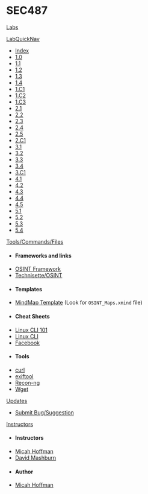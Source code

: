 SEC487
======

[Labs](Labs/Labs.md)

[LabQuickNav]()

- [Index](/Labs/lab_index.md)
- [1.0](/Labs/487_1/0/sec487.1.0.md)
- [1.1](/Labs/487_1/1/sec487.1.1.md)
- [1.2](/Labs/487_1/2/sec487.1.2.md)
- [1.3](/Labs/487_1/3/sec487.1.3.md)
- [1.4](/Labs/487_1/4/sec487.1.4.md)
- [1.C1](/Labs/487_1/C1/sec487.1.C1.md)
- [1.C2](/Labs/487_1/C2/sec487.1.C2.md)
- [1.C3](/Labs/487_1/C3/sec487.1.C3.md)
- [2.1](/Labs/487_2/1/sec487.2.1.md)
- [2.2](/Labs/487_2/2/sec487.2.2.md)
- [2.3](/Labs/487_2/3/sec487.2.3.md)
- [2.4](/Labs/487_2/4/sec487.2.4.md)
- [2.5](/Labs/487_2/5/sec487.2.5.md)
- [2.C1](/Labs/487_2/C1/sec487.2.C1.md)
- [3.1](/Labs/487_3/1/sec487.3.1.md)
- [3.2](/Labs/487_3/2/sec487.3.2.md)
- [3.3](/Labs/487_3/3/sec487.3.3.md)
- [3.4](/Labs/487_3/4/sec487.3.4.md)
- [3.C1](/Labs/487_3/C1/sec487.3.C1.md)
- [4.1](/Labs/487_4/1/sec487.4.1.md)
- [4.2](/Labs/487_4/2/sec487.4.2.md)
- [4.3](/Labs/487_4/3/sec487.4.3.md)
- [4.4](/Labs/487_4/4/sec487.4.4.md)
- [4.5](/Labs/487_4/5/sec487.4.5.md)
- [5.1](/Labs/487_5/1/sec487.5.1.md)
- [5.2](/Labs/487_5/2/sec487.5.2.md)
- [5.3](/Labs/487_5/3/sec487.5.3.md)
- [5.4](/Labs/487_5/4/sec487.5.4.md)

[Tools/Commands/Files]()

- #### Frameworks and links
-   <a href="http://osintframework.com" target="_blank">OSINT Framework</a>
-   <a href="https://start.me/p/m6XQ08/osint" target="_blank">Technisette/OSINT</a>
- #### Templates
-   [MindMap Template](https://github.com/webbreacher/osinttools/) (Look for `OSINT_Maps.xmind` file)
- #### Cheat Sheets
-	[Linux CLI 101](/Tools/LinuxCLI101.md)
-	[Linux CLI](/Tools/LinuxCLI.md)
-	[Facebook]()
- #### Tools
-   [curl](/Tools/curl.md)
-   [exiftool](/Tools/exiftool.md)
-   [Recon-ng](/Tools/Recon-ng.md)
-   [Wget](/Tools/Wget.md)

[Updates]()

- [Submit Bug/Suggestion](/Updates/Bugs.md)

[Instructors]()

- #### Instructors
-	[Micah Hoffman](/Instructors/MicahHoffman.md)
-	[David Mashburn](/Instructors/DavidMashburn.md)
- #### Author
-	[Micah Hoffman](/Instructors/MicahHoffman.md)
